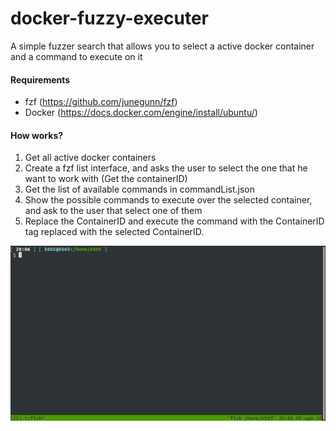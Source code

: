 # docker-fuzzy-executer
A simple fuzzer search that allows you to select a active docker container and a command to execute on it

#### Requirements

* fzf (https://github.com/junegunn/fzf)
* Docker (https://docs.docker.com/engine/install/ubuntu/)

#### How works?

1. Get all active docker containers
2. Create a fzf list interface, and asks the user to select the one that he want to work with (Get the containerID)
3. Get the list of available commands in commandList.json
4. Show the possible commands to execute over the selected container, and ask to the user that select one of them
5. Replace the ContainerID and execute the command with the ContainerID tag replaced with the selected ContainerID.

<p align="center">
    <img src="https://raw.githubusercontent.com/kb05/docker-fuzzy-executer/master/images/docker-fuzzy-executer.gif" width="560" height="280">
</p>